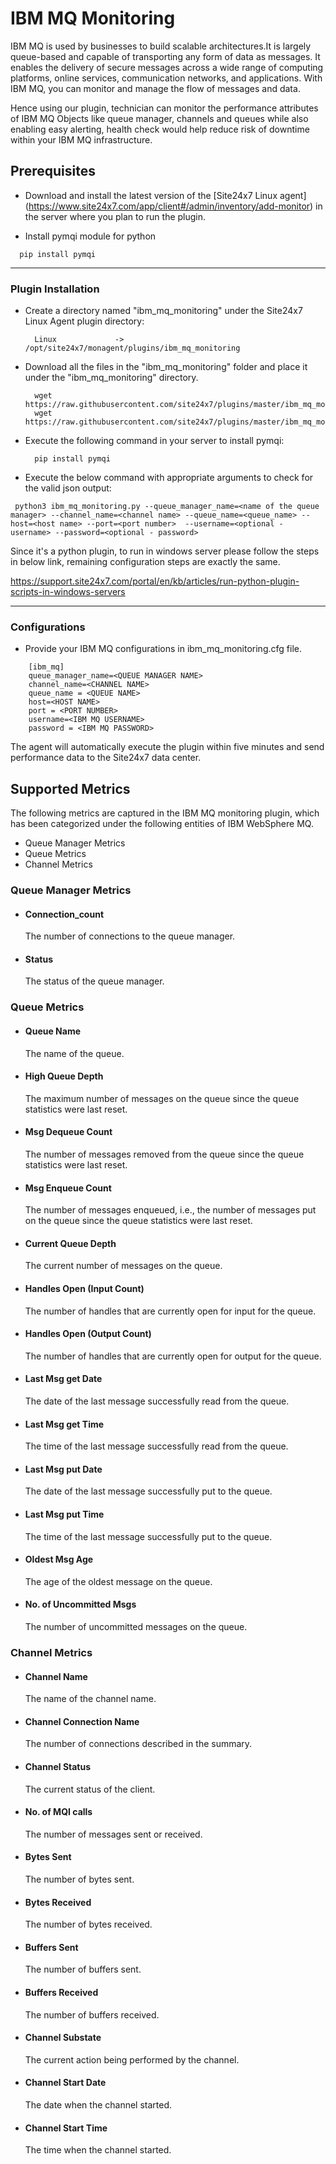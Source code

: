 # IBM MQ Monitoring

IBM MQ is used by businesses to build scalable architectures.It is largely queue-based and capable of transporting any form of data as messages. It enables the delivery of secure messages across a wide range of computing platforms, online services, communication networks, and applications. With IBM MQ, you can monitor and manage the flow of messages and data.
 
Hence using our plugin, technician can monitor the performance  attributes of IBM MQ Objects like queue manager, channels and queues while also enabling easy alerting, health check would help  reduce risk of downtime within your IBM MQ infrastructure. 

                                                                                              
## Prerequisites

- Download and install the latest version of the [Site24x7 Linux agent] (https://www.site24x7.com/app/client#/admin/inventory/add-monitor) in the server where you plan to run the plugin. 

- Install pymqi module for python
```
  pip install pymqi
```
---



### Plugin Installation  

- Create a directory named "ibm_mq_monitoring" under the Site24x7 Linux Agent plugin directory: 

		Linux             ->   /opt/site24x7/monagent/plugins/ibm_mq_monitoring
      
- Download all the files in the "ibm_mq_monitoring" folder and place it under the "ibm_mq_monitoring" directory.

		wget https://raw.githubusercontent.com/site24x7/plugins/master/ibm_mq_monitoring/ibm_mq_monitoring.py
		wget https://raw.githubusercontent.com/site24x7/plugins/master/ibm_mq_monitoring/ibm_mq_monitoring.cfg

- Execute the following command in your server to install pymqi: 

		pip install pymqi

- Execute the below command with appropriate arguments to check for the valid json output:
```
 python3 ibm_mq_monitoring.py --queue_manager_name=<name of the queue manager> --channel_name=<channel name> --queue_name=<queue_name> --host=<host name> --port=<port number>  --username=<optional - username> --password=<optional - password> 
 ```
Since it's a python plugin, to run in windows server please follow the steps in below link, remaining configuration steps are exactly the same. 

  https://support.site24x7.com/portal/en/kb/articles/run-python-plugin-scripts-in-windows-servers



---

### Configurations

- Provide your IBM MQ configurations in ibm_mq_monitoring.cfg file.
```
    [ibm_mq]
    queue_manager_name=<QUEUE MANAGER NAME>
    channel_name=<CHANNEL NAME>
    queue_name = <QUEUE NAME>
    host=<HOST NAME>
    port = <PORT NUMBER>
    username=<IBM MQ USERNAME>
    password = <IBM MQ PASSWORD>
```	
		
The agent will automatically execute the plugin within five minutes and send performance data to the Site24x7 data center.

## Supported Metrics
The following metrics are captured in the IBM MQ monitoring plugin, which has been categorized under the following entities of IBM WebSphere MQ.
 
- Queue Manager Metrics
- Queue Metrics
- Channel Metrics
 
### **Queue Manager Metrics**
 
- #### Connection_count
     The number of connections to the queue manager.

  
- #### Status
     The status of the queue manager.

 
### **Queue Metrics**

- #### Queue Name
     The name of the queue.


- #### High Queue Depth
     The maximum number of messages on the queue since the queue statistics were last reset.
  

- #### Msg Dequeue Count
     The number of messages removed from the queue since the queue statistics were last reset.

 

- #### Msg Enqueue Count
     The number of messages enqueued, i.e., the number of messages put on the queue since the queue statistics were last reset.
 

- #### Current Queue Depth
     The current number of messages on the queue.
  

- #### Handles Open (Input Count)
     The number of handles that are currently open for input for the queue.
  

- #### Handles Open (Output Count)
     The number of handles that are currently open for output for the queue.
  

- #### Last Msg get Date 
     The date of the last message successfully read from the queue.
  

- #### Last Msg get Time 
     The time of the last message successfully read from the queue.
 

- #### Last Msg put Date 
     The date of the last message successfully put to the queue.
  

- #### Last Msg put Time 
     The time of the last message successfully put to the queue.
  

- #### Oldest Msg Age
     The age of the oldest message on the queue.
  

- #### No. of Uncommitted Msgs
     The number of uncommitted messages on the queue.
 
 
### **Channel Metrics**
 
- #### Channel Name
     The name of the channel name.
 
 
- #### Channel Connection Name
     The number of connections described in the summary.
 
 
- #### Channel Status
     The current status of the client.
 
 
- #### No. of MQI calls
     The number of messages sent or received.

 
- #### Bytes Sent
     The number of bytes sent.

 
- #### Bytes Received
     The number of bytes received.

 
- #### Buffers Sent
     The number of buffers sent.


- #### Buffers Received
     The number of buffers received.
 
 
- #### Channel Substate
     The current action being performed by the channel.


- #### Channel Start Date
     The date when the channel started.
 

- #### Channel Start Time
     The time when the channel started.

